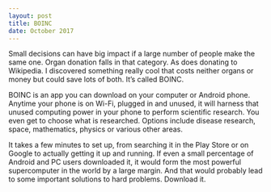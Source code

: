 ```yaml
---
layout: post
title: BOINC
date: October 2017
---
```

Small decisions can have big impact if a large number of people make the same one. Organ donation falls in that category. As does donating to Wikipedia. I discovered something really cool that costs neither organs or money but could save lots of both. It’s called BOINC.

BOINC is an app you can download on your computer or Android phone. Anytime your phone is on Wi-Fi, plugged in and unused, it will harness that unused computing power in your phone to perform scientific research. You even get to choose what is researched. Options include disease research, space, mathematics, physics or various other areas.

It takes a few minutes to set up, from searching it in the Play Store or on Google to actually getting it up and running. If even a small percentage of Android and PC users downloaded it, it would form the most powerful supercomputer in the world by a large margin. And that would probably lead to some important solutions to hard problems. Download it.
